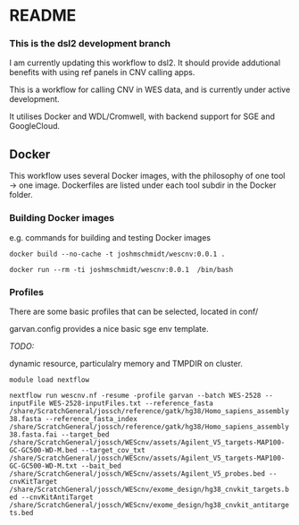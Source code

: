 # README


### This is the dsl2 development branch

I am currently updating this workflow to dsl2. It should provide addutional benefits
with using ref panels in CNV calling apps.


This is a workflow for calling CNV in WES data, and is currently under active development.

It utilises Docker and WDL/Cromwell, with backend support for SGE and GoogleCloud.

## Docker

This workflow uses several Docker images, with the philosophy of one tool -> one image.
Dockerfiles are listed under each tool subdir in the Docker folder.

### Building Docker images

e.g. commands for building and testing Docker images


`docker build --no-cache -t joshmschmidt/wescnv:0.0.1 .`


`docker run --rm -ti joshmschmidt/wescnv:0.0.1  /bin/bash`



### Profiles

There are some basic profiles that can be selected, located in conf/

garvan.config provides a nice basic sge env template.

*TODO:*

dynamic resource, particulalry memory and TMPDIR on cluster.

`module load nextflow`

`nextflow run wescnv.nf -resume -profile garvan --batch WES-2528 --inputFile WES-2528-inputFiles.txt --reference_fasta /share/ScratchGeneral/jossch/reference/gatk/hg38/Homo_sapiens_assembly38.fasta --reference_fasta_index /share/ScratchGeneral/jossch/reference/gatk/hg38/Homo_sapiens_assembly38.fasta.fai --target_bed /share/ScratchGeneral/jossch/WEScnv/assets/Agilent_V5_targets-MAP100-GC-GC500-WD-M.bed --target_cov_txt /share/ScratchGeneral/jossch/WEScnv/assets/Agilent_V5_targets-MAP100-GC-GC500-WD-M.txt --bait_bed /share/ScratchGeneral/jossch/WEScnv/assets/Agilent_V5_probes.bed --cnvKitTarget /share/ScratchGeneral/jossch/WEScnv/exome_design/hg38_cnvkit_targets.bed --cnvKitAntiTarget /share/ScratchGeneral/jossch/WEScnv/exome_design/hg38_cnvkit_antitargets.bed`
